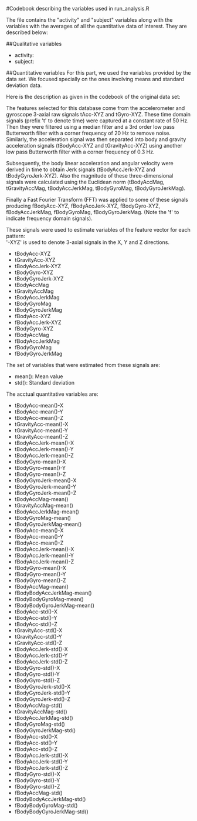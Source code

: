 #Codebook describing the variables used in run_analysis.R

The file contains the "activity" and "subject" variables along with the variables with the averages of all the quantitative data of interest.
They are described below:

##Qualitative variables
- activity: 
- subject:

##Quantitative variables
For this part, we used the variables provided by the data set. We focused specially on the ones involving means and standard deviation data.

Here is the description as given in the codebook of the original data set:

The features selected for this database come from the accelerometer and gyroscope 3-axial raw signals tAcc-XYZ and tGyro-XYZ. These time domain signals (prefix 't' to denote time) were captured at a constant rate of 50 Hz. Then they were filtered using a median filter and a 3rd order low pass Butterworth filter with a corner frequency of 20 Hz to remove noise. Similarly, the acceleration signal was then separated into body and gravity acceleration signals (tBodyAcc-XYZ and tGravityAcc-XYZ) using another low pass Butterworth filter with a corner frequency of 0.3 Hz. 

Subsequently, the body linear acceleration and angular velocity were derived in time to obtain Jerk signals (tBodyAccJerk-XYZ and tBodyGyroJerk-XYZ). Also the magnitude of these three-dimensional signals were calculated using the Euclidean norm (tBodyAccMag, tGravityAccMag, tBodyAccJerkMag, tBodyGyroMag, tBodyGyroJerkMag). 

Finally a Fast Fourier Transform (FFT) was applied to some of these signals producing fBodyAcc-XYZ, fBodyAccJerk-XYZ, fBodyGyro-XYZ, fBodyAccJerkMag, fBodyGyroMag, fBodyGyroJerkMag. (Note the 'f' to indicate frequency domain signals). 

These signals were used to estimate variables of the feature vector for each pattern:  
'-XYZ' is used to denote 3-axial signals in the X, Y and Z directions.

- tBodyAcc-XYZ
- tGravityAcc-XYZ
- tBodyAccJerk-XYZ
- tBodyGyro-XYZ
- tBodyGyroJerk-XYZ
- tBodyAccMag
- tGravityAccMag
- tBodyAccJerkMag
- tBodyGyroMag
- tBodyGyroJerkMag
- fBodyAcc-XYZ
- fBodyAccJerk-XYZ
- fBodyGyro-XYZ
- fBodyAccMag
- fBodyAccJerkMag
- fBodyGyroMag
- fBodyGyroJerkMag

The set of variables that were estimated from these signals are: 

- mean(): Mean value
- std(): Standard deviation

The acctual quantitative variables are:
- tBodyAcc-mean()-X
- tBodyAcc-mean()-Y          
- tBodyAcc-mean()-Z
- tGravityAcc-mean()-X       
- tGravityAcc-mean()-Y
- tGravityAcc-mean()-Z
- tBodyAccJerk-mean()-X
- tBodyAccJerk-mean()-Y      
- tBodyAccJerk-mean()-Z
- tBodyGyro-mean()-X       
- tBodyGyro-mean()-Y
- tBodyGyro-mean()-Z   
- tBodyGyroJerk-mean()-X
- tBodyGyroJerk-mean()-Y
- tBodyGyroJerk-mean()-Z
- tBodyAccMag-mean()
- tGravityAccMag-mean()
- tBodyAccJerkMag-mean()
- tBodyGyroMag-mean()
- tBodyGyroJerkMag-mean()    
- fBodyAcc-mean()-X
- fBodyAcc-mean()-Y          
- fBodyAcc-mean()-Z
- fBodyAccJerk-mean()-X
- fBodyAccJerk-mean()-Y
- fBodyAccJerk-mean()-Z
- fBodyGyro-mean()-X
- fBodyGyro-mean()-Y
- fBodyGyro-mean()-Z
- fBodyAccMag-mean()
- fBodyBodyAccJerkMag-mean()
- fBodyBodyGyroMag-mean()
- fBodyBodyGyroJerkMag-mean()
- tBodyAcc-std()-X
- tBodyAcc-std()-Y
- tBodyAcc-std()-Z           
- tGravityAcc-std()-X
- tGravityAcc-std()-Y     
- tGravityAcc-std()-Z
- tBodyAccJerk-std()-X    
- tBodyAccJerk-std()-Y
- tBodyAccJerk-std()-Z       
- tBodyGyro-std()-X
- tBodyGyro-std()-Y          
- tBodyGyro-std()-Z
- tBodyGyroJerk-std()-X      
- tBodyGyroJerk-std()-Y
- tBodyGyroJerk-std()-Z
- tBodyAccMag-std()
- tGravityAccMag-std()       
- tBodyAccJerkMag-std()
- tBodyGyroMag-std()       
- tBodyGyroJerkMag-std()
- fBodyAcc-std()-X           
- fBodyAcc-std()-Y
- fBodyAcc-std()-Z           
- fBodyAccJerk-std()-X
- fBodyAccJerk-std()-Y
- fBodyAccJerk-std()-Z
- fBodyGyro-std()-X          
- fBodyGyro-std()-Y
- fBodyGyro-std()-Z          
- fBodyAccMag-std()
- fBodyBodyAccJerkMag-std()
- fBodyBodyGyroMag-std()
- fBodyBodyGyroJerkMag-std()


